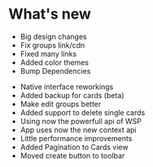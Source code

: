 # What's new

- Big design changes
- Fix groups link/cdn
- Fixed many links
- Added color themes
- Bump Dependencies
<!-- - Added confirm dialog before exiting the editing process -->
- Native interface reworkings
- Added backup for cards (beta)
- Make edit groups better
- Added support to delete single cards
- Using now the powerfull api of WSP
- App uses now the new context api
- Little performance improvements
- Added Pagination to Cards view
- Moved create button to toolbar
